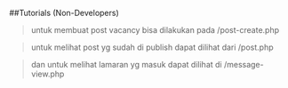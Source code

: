 ##Tutorials (Non-Developers)

> untuk membuat post vacancy bisa dilakukan pada /post-create.php

> untuk melihat post yg sudah di publish dapat dilihat dari /post.php

> dan untuk melihat lamaran yg masuk dapat dilihat di /message-view.php